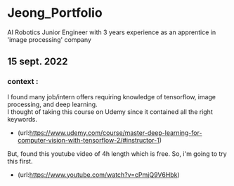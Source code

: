 # Jeong_Portfolio
AI Robotics Junior Engineer with 3 years experience as an apprentice in 'image processing' company

## 15 sept. 2022
### context : 

I found many job/intern offers requiring knowledge of tensorflow, image processing, and deep learning.  
I thought of taking this course on Udemy since it contained all the right keywords. 
- (url:https://www.udemy.com/course/master-deep-learning-for-computer-vision-with-tensorflow-2/#instructor-1)  

But, found this youtube video of 4h length which is free.
So, i'm going to try this first. 
- (url:https://www.youtube.com/watch?v=cPmjQ9V6Hbk)

